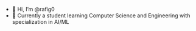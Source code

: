 - 👋 Hi, I’m @rafig0
- 🌱 Currently a student learning Computer Science and Engineering with specialization in AI/ML


<!---
rafig0/rafig0 is a ✨ special ✨ repository because its `README.md` (this file) appears on your GitHub profile.
You can click the Preview link to take a look at your changes.
--->
